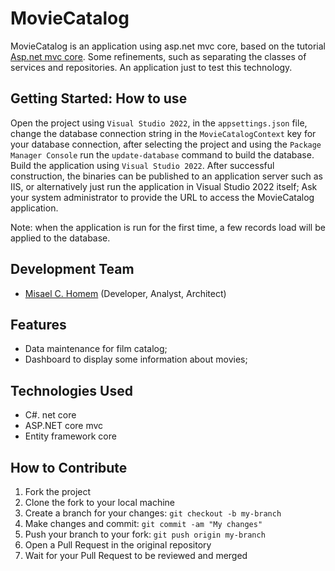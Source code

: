 # MovieCatalog

MovieCatalog is an application using asp.net mvc core, based on the tutorial [Asp.net mvc core](https://learn.microsoft.com/en-us/aspnet/core/tutorials/first-mvc-app/start-mvc?view=aspnetcore-7.0&tabs=visual-studio).
Some refinements, such as separating the classes of services and repositories.
An application just to test this technology.

## Getting Started: How to use

Open the project using `Visual Studio 2022`, in the `appsettings.json` file, change the database connection string in the `MovieCatalogContext` key for your database connection, after selecting the project and using the `Package Manager Console` run the `update-database` command to build the database.
Build the application using `Visual Studio 2022`. After successful construction, the binaries can be published to an application server such as IIS, or alternatively just run the application in Visual Studio 2022 itself;
Ask your system administrator to provide the URL to access the MovieCatalog application.

Note: when the application is run for the first time, a few records load will be applied to the database.

## Development Team

-   [Misael C. Homem](https://www.linkedin.com/in/misael-da-costa-homem-8b07a158/) (Developer, Analyst, Architect)

## Features

-   Data maintenance for film catalog;
-   Dashboard to display some information about movies;

## Technologies Used

-   C#. net core
-   ASP.NET core mvc
-   Entity framework core

## How to Contribute

1.  Fork the project
2.  Clone the fork to your local machine
3.  Create a branch for your changes: `git checkout -b my-branch`
4.  Make changes and commit: `git commit -am "My changes"`
5.  Push your branch to your fork: `git push origin my-branch`
6.  Open a Pull Request in the original repository
7.  Wait for your Pull Request to be reviewed and merged
